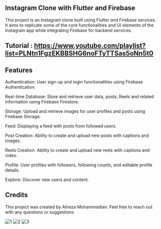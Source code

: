 ## Instagram Clone with Flutter and Firebase

This project is an Instagram clone built using Flutter and Firebase services. It aims to replicate some of the core functionalities and UI elements of the Instagram app while integrating Firebase for backend services.

## Tutorial : https://www.youtube.com/playlist?list=PLNtn1FgzEKBBSHG6noFTyTTSas5oNn5t0

## Features

Authentication: User sign-up and login functionalities using Firebase Authentication.

Real-time Database: Store and retrieve user data, posts, Reels and related information using Firebase Firestore.

Storage: Upload and retrieve images for user profiles and posts using Firebase Storage.

Feed: Displaying a feed with posts from followed users.

Post Creation: Ability to create and upload new posts with captions and images.

Reels Creation: Ability to create and upload new reels with captions and video.

Profile: User profiles with followers, following counts, and editable profile details.

Explore: Discover new users and content.

## Credits

This project was created by Alireza Mohammadian. Feel free to reach out with any questions or suggestions

![1](https://github.com/alireza4585/flutter_instagram_clone/assets/102475069/0e9befdb-c358-4d57-b167-693c740c0eff)
![2](https://github.com/alireza4585/flutter_instagram_clone/assets/102475069/ac503ae7-8e37-4360-808e-10d19b1dbc9d)
![3](https://github.com/alireza4585/flutter_instagram_clone/assets/102475069/7594d7ea-07a1-4a8d-ab3b-032c1858a449)
